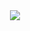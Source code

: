 <div align=center>
  <a href="https://www.youtube.com/watch?v=3pgWabbbh8I">
    <img src="https://github.com/port19x/port19x/assets/82055622/ec078ea7-a45c-4489-b6e9-f4ebb3122c37">
  </a>
</div>

